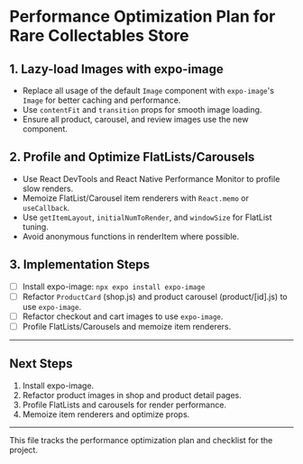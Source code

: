 # Performance Optimization Plan for Rare Collectables Store

## 1. Lazy-load Images with expo-image
- Replace all usage of the default `Image` component with `expo-image`'s `Image` for better caching and performance.
- Use `contentFit` and `transition` props for smooth image loading.
- Ensure all product, carousel, and review images use the new component.

## 2. Profile and Optimize FlatLists/Carousels
- Use React DevTools and React Native Performance Monitor to profile slow renders.
- Memoize FlatList/Carousel item renderers with `React.memo` or `useCallback`.
- Use `getItemLayout`, `initialNumToRender`, and `windowSize` for FlatList tuning.
- Avoid anonymous functions in renderItem where possible.

## 3. Implementation Steps
- [ ] Install expo-image: `npx expo install expo-image`
- [ ] Refactor `ProductCard` (shop.js) and product carousel (product/[id].js) to use `expo-image`.
- [ ] Refactor checkout and cart images to use `expo-image`.
- [ ] Profile FlatLists/Carousels and memoize item renderers.

---

## Next Steps
1. Install expo-image.
2. Refactor product images in shop and product detail pages.
3. Profile FlatLists and carousels for render performance.
4. Memoize item renderers and optimize props.

---

This file tracks the performance optimization plan and checklist for the project.
